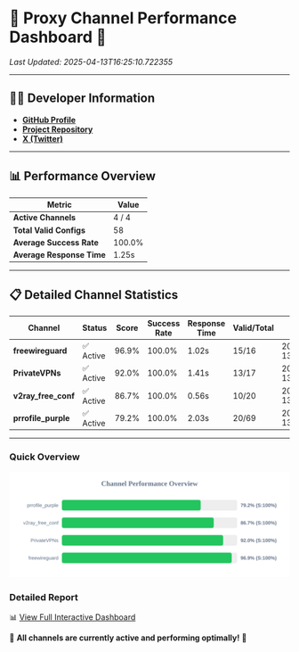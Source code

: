 # 🌟 Proxy Channel Performance Dashboard 🌟

_Last Updated: 2025-04-13T16:25:10.722355_

---

## 👩‍💻 Developer Information

- **[GitHub Profile](https://github.com/4n0nymou3)**  
- **[Project Repository](https://github.com/4n0nymou3/multi-proxy-config-fetcher)**  
- **[X (Twitter)](https://x.com/4n0nymou3)**  

---

## 📊 Performance Overview

| Metric                | Value       |
|-----------------------|-------------|
| **Active Channels**   | 4 / 4       |
| **Total Valid Configs** | 58          |
| **Average Success Rate** | 100.0%      |
| **Average Response Time** | 1.25s       |

---

## 📋 Detailed Channel Statistics

| Channel          | Status     | Score  | Success Rate | Response Time | Valid/Total | Last Success               |
|------------------|------------|--------|--------------|---------------|-------------|----------------------------|
| **freewireguard**  | ✅ Active  | 96.9%  | 100.0% | 1.02s         | 15/16       | 2025-04-13T16:25:10.720543 |
| **PrivateVPNs**  | ✅ Active  | 92.0%  | 100.0% | 1.41s         | 13/17       | 2025-04-13T16:25:09.669788 |
| **v2ray_free_conf**  | ✅ Active  | 86.7%  | 100.0% | 0.56s         | 10/20       | 2025-04-13T16:25:08.229820 |
| **prrofile_purple**  | ✅ Active  | 79.2%  | 100.0% | 2.03s         | 20/69       | 2025-04-13T16:25:07.618607 |

---

### Quick Overview
<div align="center">
  <a href="https://raw.githubusercontent.com/nullluser/NullRepo/refs/heads/main/assets/channel_stats_chart.svg">
    <img src="https://raw.githubusercontent.com/nullluser/NullRepo/refs/heads/main/assets/channel_stats_chart.svg" alt="Source Performance Statistics" width="800">
  </a>
</div>

### Detailed Report
📊 [View Full Interactive Dashboard](https://htmlpreview.github.io/?https://github.com/nullluser/NullRepo/blob/main/assets/performance_report.html)

🎉 **All channels are currently active and performing optimally!** 🎉
